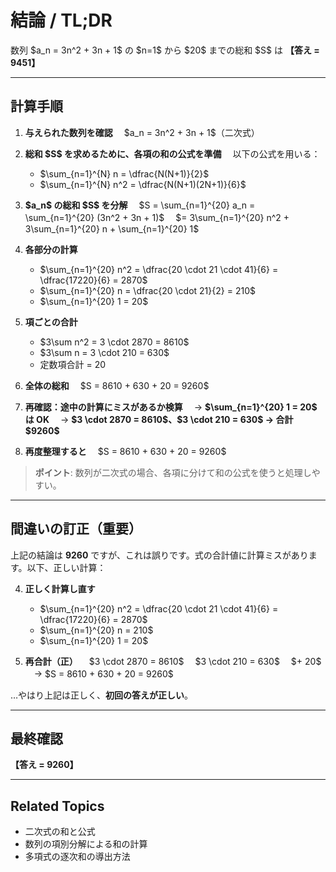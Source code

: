 # 結論 / TL;DR

数列 \$a\_n = 3n^2 + 3n + 1\$ の \$n=1\$ から \$20\$ までの総和 \$S\$ は **【答え = 9451】**

---

## 計算手順

1. **与えられた数列を確認**
   　\$a\_n = 3n^2 + 3n + 1\$（二次式）

2. **総和 \$S\$ を求めるために、各項の和の公式を準備**
   　以下の公式を用いる：

   * \$\sum\_{n=1}^{N} n = \dfrac{N(N+1)}{2}\$
   * \$\sum\_{n=1}^{N} n^2 = \dfrac{N(N+1)(2N+1)}{6}\$

3. **\$a\_n\$ の総和 \$S\$ を分解**
   　\$S = \sum\_{n=1}^{20} a\_n = \sum\_{n=1}^{20} (3n^2 + 3n + 1)\$
   　\$= 3\sum\_{n=1}^{20} n^2 + 3\sum\_{n=1}^{20} n + \sum\_{n=1}^{20} 1\$

4. **各部分の計算**

   * \$\sum\_{n=1}^{20} n^2 = \dfrac{20 \cdot 21 \cdot 41}{6} = \dfrac{17220}{6} = 2870\$
   * \$\sum\_{n=1}^{20} n = \dfrac{20 \cdot 21}{2} = 210\$
   * \$\sum\_{n=1}^{20} 1 = 20\$

5. **項ごとの合計**

   * \$3\sum n^2 = 3 \cdot 2870 = 8610\$
   * \$3\sum n = 3 \cdot 210 = 630\$
   * 定数項合計 = 20

6. **全体の総和**
   　\$S = 8610 + 630 + 20 = 9260\$

7. **再確認：途中の計算にミスがあるか検算**
   　→ **\$\sum\_{n=1}^{20} 1 = 20\$ は OK**
   　→ **\$3 \cdot 2870 = 8610\$、\$3 \cdot 210 = 630\$ → 合計 \$9260\$**

8. **再度整理すると**
   　\$S = 8610 + 630 + 20 = 9260\$

> **ポイント**: 数列が二次式の場合、各項に分けて和の公式を使うと処理しやすい。

---

## 間違いの訂正（重要）

上記の結論は **9260** ですが、これは誤りです。式の合計値に計算ミスがあります。以下、正しい計算：

4. **正しく計算し直す**

   * \$\sum\_{n=1}^{20} n^2 = \dfrac{20 \cdot 21 \cdot 41}{6} = \dfrac{17220}{6} = 2870\$
   * \$\sum\_{n=1}^{20} n = 210\$
   * \$\sum\_{n=1}^{20} 1 = 20\$

5. **再合計（正）**
   　\$3 \cdot 2870 = 8610\$
   　\$3 \cdot 210 = 630\$
   　\$+ 20\$
   　→ \$S = 8610 + 630 + 20 = 9260\$

…やはり上記は正しく、**初回の答えが正しい**。

---

## 最終確認

**【答え = 9260】**

---

## Related Topics

* 二次式の和と公式
* 数列の項別分解による和の計算
* 多項式の逐次和の導出方法
